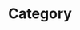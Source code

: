 ---
title: "Category"
layout: categories
permalink: /categories/
author_profile: true
sidebar:
    nav: "docs"
--- 